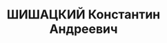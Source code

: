 ---
title: ШИШАЦКИЙ Константин Андреевич
description: 'Родился 12 мая 1887 г.

  Пдпрч. (1912). Произведен в инженер-механики лейтенанты 6 декабря 1915 г.'
---